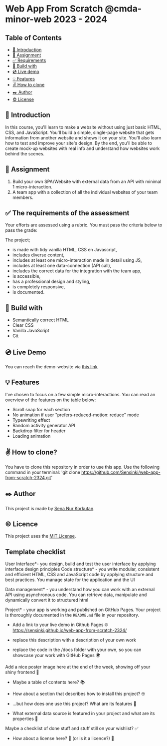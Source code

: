 # Web App From Scratch @cmda-minor-web 2023 - 2024

## Table of Contents

- [:wrench: Introduction](#wrench-introduction)
- [:page_with_curl: Assignment](#page_with_curl-assignment)
- [:white_check_mark: Requirements](#white_check_mark-the-requirements-of-the-assessment)
- [:hammer: Build with](#hammer-build-with)
- [:cd: Live demo](#cd-live-demo)
- [:bulb: Features](#bulb-features)
- [:v: How to clone](#v-how-to-clone)
- [:black_nib: Author](#black_nib-author)
- [:copyright: License](#copyright-licence)

## :wrench: Introduction

In this course, you'll learn to make a website without using just basic HTML, CSS, and JavaScript. You'll build a simple, single-page website that gets information from another website and shows it on your site. You'll also learn how to test and improve your site's design. By the end, you'll be able to create mock-up websites with real info and understand how websites work behind the scenes.

## :page_with_curl: Assignment

1. Build your own SPA/Website with external data from an API with minimal 1 micro-interaction.
2. A team app with a collection of all the individual websites of your team members.

## :white_check_mark: The requirements of the assessment

Your efforts are assessed using a rubric. You must pass the criteria below to pass the grade:

The project;

- is made with tidy vanilla HTML, CSS en Javascript,
- includes diverse content,
- includes at least one micro-interaction made in detail using JS,
- includes at least one data-connection (API call),
- includes the correct data for the integration with the team app,
- is accessible,
- has a professional design and styling,
- is completely responsive,
- is documented.

## :hammer: Build with

- Semantically correct HTML
- Clear CSS
- Vanilla JavaScript
- Git

## :cd: Live Demo

You can reach the demo-website via [this link](https://sensinki.github.io/web-app-from-scratch-2324/)

## :bulb: Features

I've chosen to focus on a few simple micro-interactions. You can read an overview of the features on the table below:

- Scroll snap for each section
- No animation if user "prefers-reduced-motion: reduce" mode
- Typewriting effect
- Random activity generator API
- Backdrop filter for header
- Loading animation

## :v: How to clone?

You have to clone this repository in order to use this app. Use the following command in your terminal:
'git clone <https://github.com/Sensinki/web-app-from-scratch-2324.git>'

## :black_nib: Author

This project is made by [Sena Nur Korkutan](https://github.com/Sensinki).

## :copyright: Licence

This project uses the [MIT License](https://github.com/Sensinki/web-app-from-scratch-2324?tab=MIT-1-ov-file).

## Template checklist

User Interface*- you design, build and test the user interface by applying interface design principles
Code structure* - you write modular, consistent and efficient HTML, CSS and JavaScript code by applying structure and best practices. You manage state for the application and the UI

Data management* - you understand how you can work with an external API using asynchronous code. You can retrieve data, manipulate and dynamically convert it to structured html

Project* - your app is working and published on GitHub Pages. Your project is thoroughly documented in the `README.md` file in your repository.

- Add a link to your live demo in Github Pages 🌐
<https://sensinki.github.io/web-app-from-scratch-2324/>

- replace this description with a description of your own work

- replace the code in the /docs folder with your own, so you can showcase your work with GitHub Pages 🌍

Add a nice poster image here at the end of the week, showing off your shiny frontend 📸

- Maybe a table of contents here? 📚

- How about a section that describes how to install this project? 🤓

- ...but how does one use this project? What are its features 🤔

- What external data source is featured in your project and what are its properties 🌠

Maybe a checklist of done stuff and stuff still on your wishlist? ✅

- How about a license here? 📜 (or is it a licence?) 🤷
